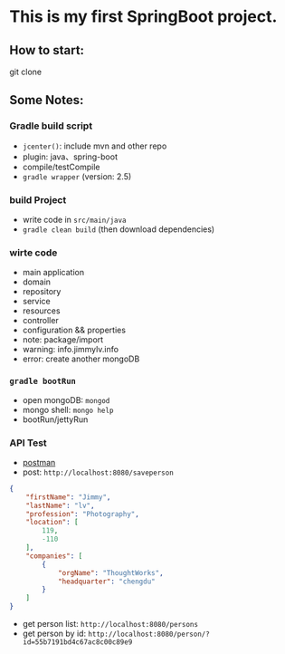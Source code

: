 # This is my first SpringBoot project.

## How to start:

git clone 

## Some Notes:

### Gradle build script
  
- `jcenter()`: include mvn and other repo
- plugin: java、spring-boot
- compile/testCompile
- `gradle wrapper` (version: 2.5)

### build Project

- write code in `src/main/java`
- `gradle clean build` (then download dependencies)

### wirte code

- main application
- domain
- repository
- service
- resources
- controller
- configuration && properties
- note: package/import
- warning: info.jimmylv.info
- error: create another mongoDB

### `gradle bootRun`

- open mongoDB: `mongod`
- mongo shell: `mongo help`
- bootRun/jettyRun

### API Test

- [postman](https://www.getpostman.com/)
- post: `http://localhost:8080/saveperson`

```json
{
    "firstName": "Jimmy",
    "lastName": "lv",
    "profession": "Photography",
    "location": [
        119,
        -110
    ],
    "companies": [
        {
            "orgName": "ThoughtWorks",
            "headquarter": "chengdu"
        }
    ]
}
```

- get person list: `http://localhost:8080/persons`
- get person by id: `http://localhost:8080/person/?id=55b7191bd4c67ac8c00c89e9`
